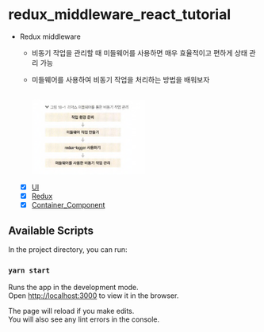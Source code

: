# redux_middleware_react_tutorial

- Redux middleware

  - 비동기 작업을 관리할 때 미들웨어를 사용하면 매우 효율적이고 편하게 상태 관리 가능
  - 미들웨어를 사용하여 비동기 작업을 처리하는 방법을 배워보자

    <br>
    <img src="./public/middleware.png" width="50%" align="center" >
    <br><br>

  - [x] [UI](./src/components/)
  - [x] [Redux](./src/modules/)
  - [x] [Container_Component](./src/containers/)

## Available Scripts

In the project directory, you can run:

### `yarn start`

Runs the app in the development mode.\
Open [http://localhost:3000](http://localhost:3000) to view it in the browser.

The page will reload if you make edits.\
You will also see any lint errors in the console.
